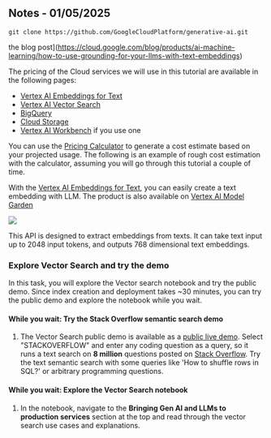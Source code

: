 ## Notes - 01/05/2025
`git clone https://github.com/GoogleCloudPlatform/generative-ai.git`


the blog post](https://cloud.google.com/blog/products/ai-machine-learning/how-to-use-grounding-for-your-llms-with-text-embeddings)

The pricing of the Cloud services we will use in this tutorial are available in the following pages:

- [Vertex AI Embeddings for Text](https://cloud.google.com/vertex-ai/pricing#generative_ai_models)
- [Vertex AI Vector Search](https://cloud.google.com/vertex-ai/pricing#matchingengine)
- [BigQuery](https://cloud.google.com/bigquery/pricing)
- [Cloud Storage](https://cloud.google.com/storage/pricing)
- [Vertex AI Workbench](https://cloud.google.com/vertex-ai/pricing#notebooks) if you use one

You can use the [Pricing Calculator](https://cloud.google.com/products/calculator) to generate a cost estimate based on your projected usage. The following is an example of rough cost estimation with the calculator, assuming you will go through this tutorial a couple of time.


With the [Vertex AI Embeddings for Text](https://cloud.google.com/vertex-ai/docs/generative-ai/embeddings/get-text-embeddings), you can easily create a text embedding with LLM. The product is also available on [Vertex AI Model Garden](https://cloud.google.com/model-garden)

![](https://storage.googleapis.com/github-repo/img/embeddings/textemb-vs-notebook/7.png)

This API is designed to extract embeddings from texts. It can take text input up to 2048 input tokens, and outputs 768 dimensional text embeddings.

### Explore Vector Search and try the demo

In this task, you will explore the Vector search notebook and try the public demo. Since index creation and deployment takes ~30 minutes, you can try the public demo and explore the notebook while you wait.

#### While you wait: Try the Stack Overflow semantic search demo

1. The Vector Search public demo is available as a [public live demo](https://ai-demos.dev/). Select "STACKOVERFLOW" and enter any coding question as a query, so it runs a text search on **8 million** questions posted on [Stack Overflow](https://stackoverflow.com/). Try the text semantic search with some queries like 'How to shuffle rows in SQL?' or arbitrary programming questions.

#### While you wait: Explore the Vector Search notebook

1. In the notebook, navigate to the **Bringing Gen AI and LLMs to production services** section at the top and read through the vector search use cases and explanations.
